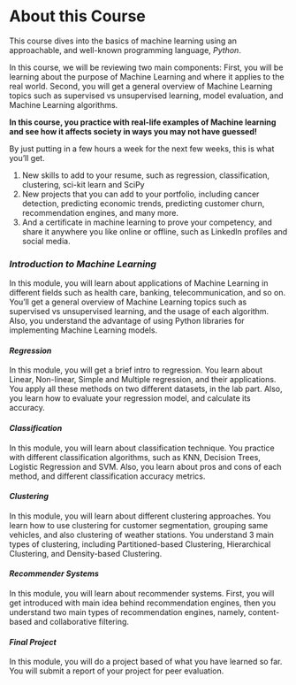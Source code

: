 
# About this Course


This course dives into the basics of machine learning using an approachable, and well-known programming language, *Python*. 

In this course, we will be reviewing two main components:
First, you will be learning about the purpose of Machine Learning and where it applies to the real world. 
Second, you will get a general overview of Machine Learning topics such as supervised vs unsupervised learning,  model evaluation, and Machine Learning algorithms. 


**In this course, you practice with real-life examples of Machine learning and see how it affects society in ways you may not have guessed!**


By just putting in a few hours a week for the next few weeks, this is what you’ll get.


1) New skills to add to your resume, such as regression, classification, clustering, sci-kit learn and SciPy 
2) New projects that you can add to your portfolio, including cancer detection, predicting economic trends, predicting customer churn, recommendation engines, and many more.
3) And a certificate in machine learning to prove your competency, and share it anywhere you like online or offline, such as LinkedIn profiles and social media.



### _Introduction to Machine Learning_


In this module, you will learn about applications of Machine Learning in different fields such as health care, banking, telecommunication, and so on. You’ll get a general overview of Machine Learning topics such as supervised vs unsupervised learning, and the usage of each algorithm. Also, you understand the advantage of using Python libraries for implementing Machine Learning models.

#### _Regression_


In this module, you will get a brief intro to regression. You learn about Linear, Non-linear, Simple and Multiple regression, and their applications. You apply all these methods on two different datasets, in the lab part. Also, you learn how to evaluate your regression model, and calculate its accuracy.

#### _Classification_


In this module, you will learn about classification technique. You practice with different classification algorithms, such as KNN, Decision Trees, Logistic Regression and SVM. Also, you learn about pros and cons of each method, and different classification accuracy metrics.

#### _Clustering_


In this module, you will learn about different clustering approaches. You learn how to use clustering for customer segmentation, grouping same vehicles, and also clustering of weather stations. You understand 3 main types of clustering, including Partitioned-based Clustering, Hierarchical Clustering, and Density-based Clustering.

#### _Recommender Systems_


In this module, you will learn about recommender systems. First, you will get introduced with main idea behind recommendation engines, then you understand two main types of recommendation engines, namely, content-based and collaborative filtering.

#### _Final Project_


In this module, you will do a project based of what you have learned so far. You will submit a report of your project for peer evaluation.
